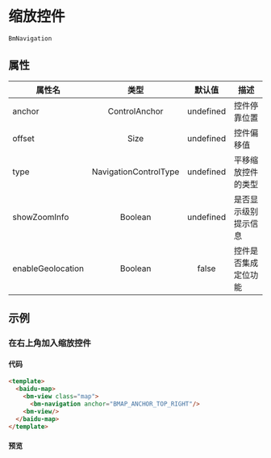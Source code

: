 # 缩放控件

`BmNavigation`

## 属性

|属性名|类型|默认值|描述|
|------|:---:|:---:|----|
|anchor|ControlAnchor|undefined|控件停靠位置|
|offset|Size|undefined|控件偏移值|
|type|NavigationControlType|undefined|平移缩放控件的类型|
|showZoomInfo|Boolean|undefined|是否显示级别提示信息|
|enableGeolocation|Boolean|false|控件是否集成定位功能|

## 示例

### 在右上角加入缩放控件

#### 代码

```html
<template>
  <baidu-map>
    <bm-view class="map">
      <bm-navigation anchor="BMAP_ANCHOR_TOP_RIGHT"/>
    <bm-view/>
  </baidu-map>
</template>
```

#### 预览
<doc-preview>
  <baidu-map slot="map" class="map">
    <bm-navigation anchor="BMAP_ANCHOR_TOP_RIGHT"/>
  </baidu-map>
</doc-preview>
  